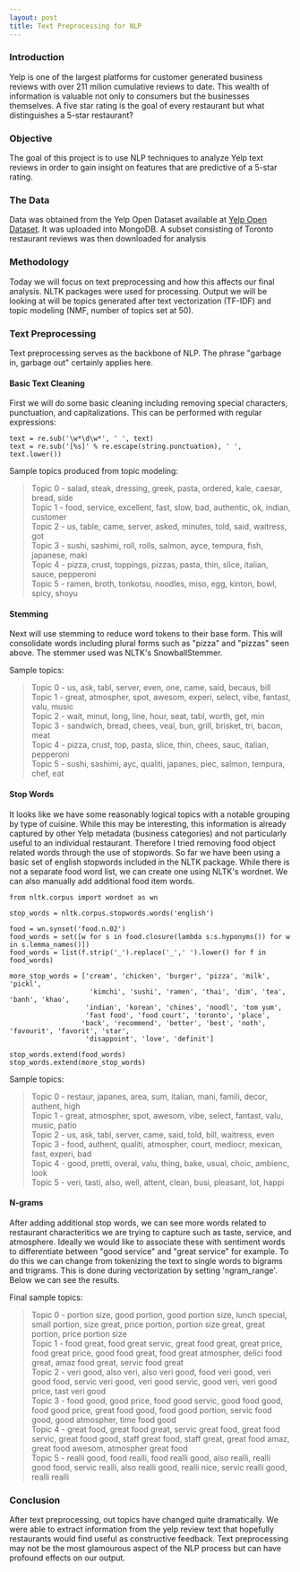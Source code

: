 ```yaml
---
layout: post
title: Text Preprocessing for NLP
---
```


### Introduction
Yelp is one of the largest platforms for customer generated business reviews with over 211 milion cumulative reviews to date. This wealth of information is valuable not only to consumers but the businesses themselves. A five star rating is the goal of every restaurant but what distinguishes a 5-star restaurant?

### Objective
The goal of this project is to use NLP techniques to analyze Yelp text reviews in order to gain insight on features that are predictive of a 5-star rating.

### The Data
Data was obtained from the Yelp Open Dataset available at [Yelp Open Dataset](https://www.kaggle.com/yelp-dataset/yelp-dataset). It was uploaded into MongoDB. A subset consisting of Toronto restaurant reviews was then downloaded for analysis

### Methodology
Today we will focus on text preprocessing and how this affects our final analysis. NLTK packages were used for processing. Output we will be looking at will be topics generated after text vectorization (TF-IDF) and topic modeling (NMF, number of topics set at 50).

### Text Preprocessing
Text preprocessing serves as the backbone of NLP. The phrase "garbage in, garbage out" certainly applies here. 

#### Basic Text Cleaning
First we will do some basic cleaning including removing special characters, punctuation, and capitalizations. This can be performed with regular expressions:

```
text = re.sub('\w*\d\w*', ' ', text)
text = re.sub('[%s]' % re.escape(string.punctuation), ' ', text.lower())
```

Sample topics produced from topic modeling:
>Topic  0 - salad, steak, dressing, greek, pasta, ordered, kale, caesar, bread, side<br>
 Topic  1 - food, service, excellent, fast, slow, bad, authentic, ok, indian, customer<br>
 Topic  2 - us, table, came, server, asked, minutes, told, said, waitress, got<br>
 Topic  3 - sushi, sashimi, roll, rolls, salmon, ayce, tempura, fish, japanese, maki<br>
 Topic  4 - pizza, crust, toppings, pizzas, pasta, thin, slice, italian, sauce, pepperoni<br>
 Topic  5 - ramen, broth, tonkotsu, noodles, miso, egg, kinton, bowl, spicy, shoyu

#### Stemming
Next will use stemming to reduce word tokens to their base form. This will consolidate words including plural forms such as "pizza" and "pizzas" seen above. The stemmer used was NLTK's SnowballStemmer.

Sample topics:
>Topic  0 - us, ask, tabl, server, even, one, came, said, becaus, bill<br>
 Topic  1 - great, atmospher, spot, awesom, experi, select, vibe, fantast, valu, music<br>
 Topic  2 - wait, minut, long, line, hour, seat, tabl, worth, get, min<br>
 Topic  3 - sandwich, bread, chees, veal, bun, grill, brisket, tri, bacon, meat<br>
 Topic  4 - pizza, crust, top, pasta, slice, thin, chees, sauc, italian, pepperoni<br>
 Topic  5 - sushi, sashimi, ayc, qualiti, japanes, piec, salmon, tempura, chef, eat

#### Stop Words
It looks like we have some reasonably logical topics with a notable grouping by type of cuisine. While this may be interesting, this information is already captured by other Yelp metadata (business categories) and not particularly useful to an individual restaurant. Therefore I tried removing food object related words through the use of stopwords. So far we have been using a basic set of english stopwords included in the NLTK package. While there is not a separate food word list, we can create one using NLTK's wordnet. We can also manually add additional food item words.

```
from nltk.corpus import wordnet as wn

stop_words = nltk.corpus.stopwords.words('english')

food = wn.synset('food.n.02')
food_words = set([w for s in food.closure(lambda s:s.hyponyms()) for w in s.lemma_names()])
food_words = list(f.strip('_').replace('_',' ').lower() for f in food_words)

more_stop_words = ['cream', 'chicken', 'burger', 'pizza', 'milk', 'pickl',
                    'kimchi', 'sushi', 'ramen', 'thai', 'dim', 'tea', 'banh', 'khao',
                   'indian', 'korean', 'chines', 'noodl', 'tom yum',
                   'fast food', 'food court', 'toronto', 'place',
                  'back', 'recommend', 'better', 'best', 'noth', 'favourit', 'favorit', 'star',
                   'disappoint', 'love', 'definit']

stop_words.extend(food_words)
stop_words.extend(more_stop_words)
```

Sample topics:
>Topic  0 - restaur, japanes, area, sum, italian, mani, famili, decor, authent, high<br>
 Topic  1 - great, atmospher, spot, awesom, vibe, select, fantast, valu, music, patio<br>
 Topic  2 - us, ask, tabl, server, came, said, told, bill, waitress, even<br>
 Topic  3 - food, authent, qualiti, atmospher, court, mediocr, mexican, fast, experi, bad<br>
 Topic  4 - good, pretti, overal, valu, thing, bake, usual, choic, ambienc, look<br>
 Topic  5 - veri, tasti, also, well, attent, clean, busi, pleasant, lot, happi

#### N-grams
After adding additional stop words, we can see more words related to restaurant characteritics we are trying to capture such as taste, service, and atmosphere. Ideally we would like to associate these with sentiment words to differentiate between "good service" and "great service" for example. To do this we can change from tokenizing the text to single words to bigrams and trigrams. This is done during vectorization by setting 'ngram_range'. Below we can see the results.

Final sample topics:
>Topic  0 - portion size, good portion, good portion size, lunch special, small portion, size great, price portion, portion size great, great portion, price portion size<br>
 Topic  1 - food great, food great servic, great food great, great price, food great price, good food great, food great atmospher, delici food great, amaz food great, servic food great<br>
 Topic  2 - veri good, also veri, also veri good, food veri good, veri good food, servic veri good, veri good servic, good veri, veri good price, tast veri good<br>
 Topic  3 - food good, good price, food good servic, good food good, food good price, great food good, food good portion, servic food good, good atmospher, time food good<br>
 Topic  4 - great food, great food great, servic great food, great food servic, great food good, staff great food, staff great, great food amaz, great food awesom, atmospher great food<br>
 Topic  5 - realli good, food realli, food realli good, also realli, realli good food, servic realli, also realli good, realli nice, servic realli good, realli realli

### Conclusion
After text preprocessing, out topics have changed quite dramatically. We were able to extract information from the yelp review text that hopefully restaurants would find useful as constructive feedback. Text preprocessing may not be the most glamourous aspect of the NLP process but can have profound effects on our output.